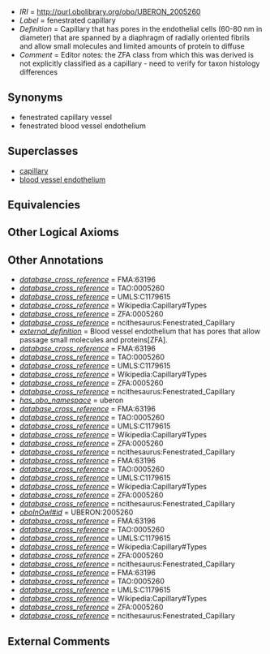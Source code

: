  * *IRI* = http://purl.obolibrary.org/obo/UBERON_2005260
 * *Label* = fenestrated capillary
 * *Definition* = Capillary that has pores in the endothelial cells (60-80 nm in diameter) that are spanned by a diaphragm of radially oriented fibrils and allow small molecules and limited amounts of protein to diffuse
 * *Comment* = Editor notes: the ZFA class from which this was derived is not explicitly classified as a capillary - need to verify for taxon histology differences

## Synonyms

 * fenestrated capillary vessel
 * fenestrated blood vessel endothelium

## Superclasses

 * [capillary](../../UBERON/82/UBERON_0001982.md)
 * [blood vessel endothelium](../../UBERON/38/UBERON_0004638.md)

## Equivalencies


## Other Logical Axioms


## Other Annotations

 * *[database_cross_reference](../../ef/oboInOwl#hasDbXref.md)* = FMA:63196
 * *[database_cross_reference](../../ef/oboInOwl#hasDbXref.md)* = TAO:0005260
 * *[database_cross_reference](../../ef/oboInOwl#hasDbXref.md)* = UMLS:C1179615
 * *[database_cross_reference](../../ef/oboInOwl#hasDbXref.md)* = Wikipedia:Capillary#Types
 * *[database_cross_reference](../../ef/oboInOwl#hasDbXref.md)* = ZFA:0005260
 * *[database_cross_reference](../../ef/oboInOwl#hasDbXref.md)* = ncithesaurus:Fenestrated_Capillary
 * *[external_definition](../../UBPROP/01/UBPROP_0000001.md)* = Blood vessel endothelium that has pores that allow passage small molecules and proteins[ZFA].
 * *[database_cross_reference](../../ef/oboInOwl#hasDbXref.md)* = FMA:63196
 * *[database_cross_reference](../../ef/oboInOwl#hasDbXref.md)* = TAO:0005260
 * *[database_cross_reference](../../ef/oboInOwl#hasDbXref.md)* = UMLS:C1179615
 * *[database_cross_reference](../../ef/oboInOwl#hasDbXref.md)* = Wikipedia:Capillary#Types
 * *[database_cross_reference](../../ef/oboInOwl#hasDbXref.md)* = ZFA:0005260
 * *[database_cross_reference](../../ef/oboInOwl#hasDbXref.md)* = ncithesaurus:Fenestrated_Capillary
 * *[has_obo_namespace](../../ce/oboInOwl#hasOBONamespace.md)* = uberon
 * *[database_cross_reference](../../ef/oboInOwl#hasDbXref.md)* = FMA:63196
 * *[database_cross_reference](../../ef/oboInOwl#hasDbXref.md)* = TAO:0005260
 * *[database_cross_reference](../../ef/oboInOwl#hasDbXref.md)* = UMLS:C1179615
 * *[database_cross_reference](../../ef/oboInOwl#hasDbXref.md)* = Wikipedia:Capillary#Types
 * *[database_cross_reference](../../ef/oboInOwl#hasDbXref.md)* = ZFA:0005260
 * *[database_cross_reference](../../ef/oboInOwl#hasDbXref.md)* = ncithesaurus:Fenestrated_Capillary
 * *[database_cross_reference](../../ef/oboInOwl#hasDbXref.md)* = FMA:63196
 * *[database_cross_reference](../../ef/oboInOwl#hasDbXref.md)* = TAO:0005260
 * *[database_cross_reference](../../ef/oboInOwl#hasDbXref.md)* = UMLS:C1179615
 * *[database_cross_reference](../../ef/oboInOwl#hasDbXref.md)* = Wikipedia:Capillary#Types
 * *[database_cross_reference](../../ef/oboInOwl#hasDbXref.md)* = ZFA:0005260
 * *[database_cross_reference](../../ef/oboInOwl#hasDbXref.md)* = ncithesaurus:Fenestrated_Capillary
 * *[oboInOwl#id](../../id/oboInOwl#id.md)* = UBERON:2005260
 * *[database_cross_reference](../../ef/oboInOwl#hasDbXref.md)* = FMA:63196
 * *[database_cross_reference](../../ef/oboInOwl#hasDbXref.md)* = TAO:0005260
 * *[database_cross_reference](../../ef/oboInOwl#hasDbXref.md)* = UMLS:C1179615
 * *[database_cross_reference](../../ef/oboInOwl#hasDbXref.md)* = Wikipedia:Capillary#Types
 * *[database_cross_reference](../../ef/oboInOwl#hasDbXref.md)* = ZFA:0005260
 * *[database_cross_reference](../../ef/oboInOwl#hasDbXref.md)* = ncithesaurus:Fenestrated_Capillary
 * *[database_cross_reference](../../ef/oboInOwl#hasDbXref.md)* = FMA:63196
 * *[database_cross_reference](../../ef/oboInOwl#hasDbXref.md)* = TAO:0005260
 * *[database_cross_reference](../../ef/oboInOwl#hasDbXref.md)* = UMLS:C1179615
 * *[database_cross_reference](../../ef/oboInOwl#hasDbXref.md)* = Wikipedia:Capillary#Types
 * *[database_cross_reference](../../ef/oboInOwl#hasDbXref.md)* = ZFA:0005260
 * *[database_cross_reference](../../ef/oboInOwl#hasDbXref.md)* = ncithesaurus:Fenestrated_Capillary

## External Comments

